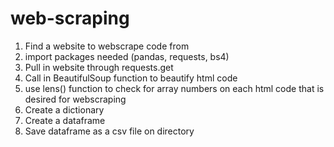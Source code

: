# web-scraping

1. Find a website to webscrape code from
2. import packages needed (pandas, requests, bs4)
3. Pull in website through requests.get
4. Call in BeautifulSoup function to beautify html code
5. use lens() function to check for array numbers on each html code that is desired for webscraping 
6. Create a dictionary
7. Create a dataframe
8. Save dataframe as a csv file on directory 
